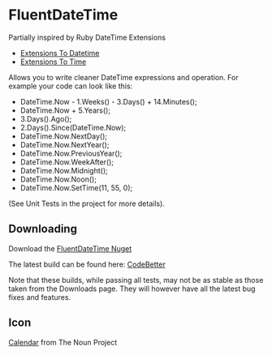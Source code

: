 # FluentDateTime

Partially inspired by Ruby DateTime Extensions

 * [Extensions To Datetime](http://edgeguides.rubyonrails.org/active_support_core_extensions.html#extensions-to-datetime)
 * [Extensions To Time](http://edgeguides.rubyonrails.org/active_support_core_extensions.html#extensions-to-time)

Allows you to write cleaner DateTime expressions and operation. For example your code can look like this:

* DateTime.Now  - 1.Weeks() - 3.Days() + 14.Minutes();
* DateTime.Now  + 5.Years();
* 3.Days().Ago();
* 2.Days().Since(DateTime.Now);
* DateTime.Now.NextDay();
* DateTime.Now.NextYear();
* DateTime.Now.PreviousYear();
* DateTime.Now.WeekAfter();
* DateTime.Now.Midnight();
* DateTime.Now.Noon();
* DateTime.Now.SetTime(11, 55, 0);

(See Unit Tests in the project for more details).

## Downloading

Download the [FluentDateTime Nuget](http://nuget.org/List/Packages/FluentDateTime) 

The latest build can be found here: [CodeBetter](http://teamcity.codebetter.com/viewLog.html?buildId=lastSuccessful&buildTypeId=bt85&tab=artifacts)

Note that these builds, while passing all tests, may not be as stable as those taken from the Downloads page. They will however have all the latest bug fixes and features. 

## Icon

<a href="http://thenounproject.com/noun/calendar/#icon-No404" target="_blank">Calendar</a>  from The Noun Project